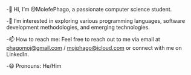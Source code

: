 -👋 Hi, I’m @MolefePhago, a passionate computer science student.

-👀 I’m interested in exploring various programming languages, software development methodologies, and emerging technologies.

-📫 How to reach me: Feel free to reach out to me via email at phagomoj@gmail.com / mojphago@icloud.com or connect with me on LinkedIn.

-😄 Pronouns: He/Him
